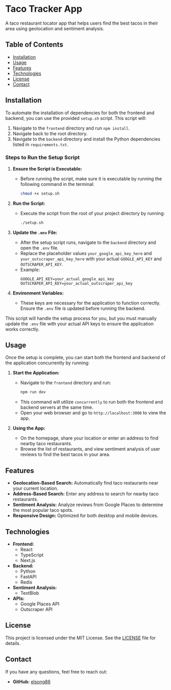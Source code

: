 # Taco Tracker App

A taco restaurant locator app that helps users find the best tacos in their area using geolocation and sentiment analysis.

## Table of Contents
- [Installation](#installation)
- [Usage](#usage)
- [Features](#features)
- [Technologies](#technologies)
- [License](#license)
- [Contact](#contact)

## Installation

To automate the installation of dependencies for both the frontend and backend, you can use the provided `setup.sh` script. This script will:

1. Navigate to the `frontend` directory and run `npm install`.
2. Navigate back to the root directory.
3. Navigate to the `backend` directory and install the Python dependencies listed in `requirements.txt`.

### Steps to Run the Setup Script

1. **Ensure the Script is Executable:**
   - Before running the script, make sure it is executable by running the following command in the terminal:
     ```bash
     chmod +x setup.sh
     ```

2. **Run the Script:**
   - Execute the script from the root of your project directory by running:
     ```bash
     ./setup.sh
     ```
3. **Update the `.env` File:**
   - After the setup script runs, navigate to the `backend` directory and open the `.env` file.
   - Replace the placeholder values `your_google_api_key_here` and `your_outscraper_api_key_here` with your actual `GOOGLE_API_KEY` and `OUTSCRAPER_API_KEY`.
   - Example:
     ```plaintext
     GOOGLE_API_KEY=your_actual_google_api_key
     OUTSCRAPER_API_KEY=your_actual_outscraper_api_key
     ```

4. **Environment Variables:**
   - These keys are necessary for the application to function correctly. Ensure the `.env` file is updated before running the backend.

This script will handle the setup process for you, but you must manually update the `.env` file with your actual API keys to ensure the application works correctly.

## Usage

Once the setup is complete, you can start both the frontend and backend of the application concurrently by running:

1. **Start the Application:**
   - Navigate to the `frontend` directory and run:
     ```bash
     npm run dev
     ```
   - This command will utilize `concurrently` to run both the frontend and backend servers at the same time.
   - Open your web browser and go to `http://localhost:3000` to view the app.

2. **Using the App:**
   - On the homepage, share your location or enter an address to find nearby taco restaurants.
   - Browse the list of restaurants, and view sentiment analysis of user reviews to find the best tacos in your area.

## Features

- **Geolocation-Based Search:** Automatically find taco restaurants near your current location.
- **Address-Based Search:** Enter any address to search for nearby taco restaurants.
- **Sentiment Analysis:** Analyze reviews from Google Places to determine the most popular taco spots.
- **Responsive Design:** Optimized for both desktop and mobile devices.

## Technologies

- **Frontend:**
  - React
  - TypeScript
  - Next.js
- **Backend:**
  - Python
  - FastAPI 
  - Redis
- **Sentiment Analysis:**
  - TextBlob
- **APIs:**
  - Google Places API
  - Outscraper API

## License

This project is licensed under the MIT License. See the [LICENSE](LICENSE) file for details.

## Contact

If you have any questions, feel free to reach out:

- **GitHub:** [elsong86](https://github.com/elsong86)
